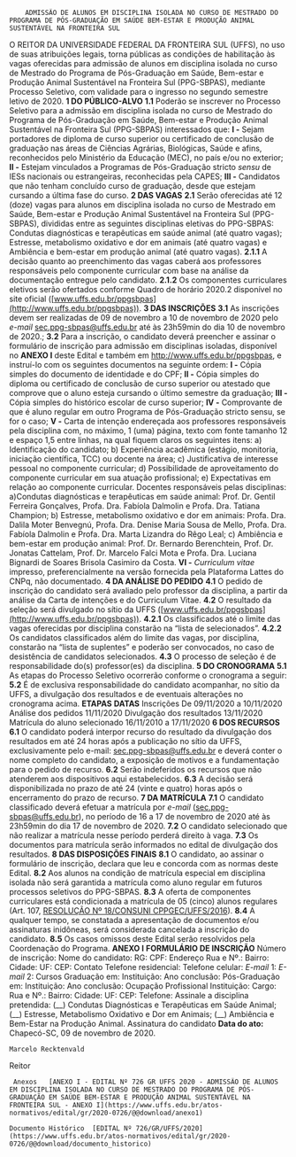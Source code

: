         ADMISSÃO DE ALUNOS EM DISCIPLINA ISOLADA NO CURSO DE MESTRADO DO PROGRAMA DE PÓS-GRADUAÇÃO EM SAÚDE BEM-ESTAR E PRODUÇÃO ANIMAL SUSTENTÁVEL NA FRONTEIRA SUL  

 O REITOR DA UNIVERSIDADE FEDERAL DA FRONTEIRA SUL (UFFS), no uso de suas atribuições legais, torna públicas as condições de habilitação às vagas oferecidas para admissão de alunos em disciplina isolada no curso de Mestrado do Programa de Pós-Graduação em Saúde, Bem-estar e Produção Animal Sustentável na Fronteira Sul (PPG-SBPAS), mediante Processo Seletivo, com validade para o ingresso no segundo semestre letivo de 2020.  **1 DO PÚBLICO-ALVO**  **1.1**  Poderão se inscrever no Processo Seletivo para a admissão em disciplina isolada no curso de Mestrado do Programa de Pós-Graduação em Saúde, Bem-estar e Produção Animal Sustentável na Fronteira Sul (PPG-SBPAS) interessados que:  **I -**  Sejam portadores de diploma de curso superior ou certificado de conclusão de graduação nas áreas de Ciências Agrárias, Biológicas, Saúde e afins, reconhecidos pelo Ministério da Educação (MEC), no país e/ou no exterior;  **II -**  Estejam vinculados a Programas de Pós-Graduação stricto *sensu*  de IESs nacionais ou estrangeiras, reconhecidas pela CAPES;  **III -**  Candidatos que não tenham concluído curso de graduação, desde que estejam cursando a última fase do curso.  **2 DAS VAGAS**  **2.1**  Serão oferecidas até 12 (doze) vagas para alunos em disciplina isolada no curso de Mestrado em Saúde, Bem-estar e Produção Animal Sustentável na Fronteira Sul (PPG-SBPAS), divididas entre as seguintes disciplinas eletivas do PPG-SBPAS: Condutas diagnósticas e terapêuticas em saúde animal (até quatro vagas); Estresse, metabolismo oxidativo e dor em animais (até quatro vagas) e Ambiência e bem-estar em produção animal (até quatro vagas). **2.1.1**  A decisão quanto ao preenchimento das vagas caberá aos professores responsáveis pelo componente curricular com base na análise da documentação entregue pelo candidato. **2.1.2**  Os componentes curriculares eletivos serão ofertados conforme Quadro de horário 2020.2 disponível no site oficial ([www.uffs.edu.br/ppgsbpas](http://www.uffs.edu.br/ppgsbpas)).  **3 DAS INSCRIÇÕES**  **3.1**  As inscrições devem ser realizadas de 09 de novembro a 10 de novembro de 2020 pelo *e-mail*  sec.ppg-sbpas@uffs.edu.br até às 23h59min do dia 10 de novembro de 2020.; **3.2**  Para a inscrição, o candidato deverá preencher e assinar o formulário de inscrição para admissão em disciplinas isoladas, disponível no **ANEXO I**  deste Edital e também em <http://www.uffs.edu.br/ppgsbpas>, e instruí-lo com os seguintes documentos na seguinte ordem: **I -**  Cópia simples do documento de identidade e do CPF;  **II -**  Cópia simples do diploma ou certificado de conclusão de curso superior ou atestado que comprove que o aluno esteja cursando o último semestre da graduação;  **III -**  Cópia simples do histórico escolar de curso superior;  **IV -**  Comprovante de que é aluno regular em outro Programa de Pós-Graduação stricto sensu, se for o caso;  **V -**  Carta de intenção endereçada aos professores responsáveis pela disciplina com, no máximo, 1 (uma) página, texto com fonte tamanho 12 e espaço 1,5 entre linhas, na qual fiquem claros os seguintes itens: a) Identificação do candidato; b) Experiência acadêmica (estágio, monitoria, iniciação científica, TCC) ou docente na área; c) Justificativa de interesse pessoal no componente curricular; d) Possibilidade de aproveitamento do componente curricular em sua atuação profissional; e) Expectativas em relação ao componente curricular. Docentes responsáveis pelas disciplinas: a)Condutas diagnósticas e terapêuticas em saúde animal: Prof. Dr. Gentil Ferreira Gonçalves, Profa. Dra. Fabíola Dalmolin e Profa. Dra. Tatiana Champion; b) Estresse, metabolismo oxidativo e dor em animais: Profa. Dra. Dalila Moter Benvegnú, Profa. Dra. Denise Maria Sousa de Mello, Profa. Dra. Fabíola Dalmolin e Profa. Dra. Marta Lizandra do Rêgo Leal; c) Ambiência e bem-estar em produção animal: Prof. Dr. Bernardo Berenchtein, Prof. Dr. Jonatas Cattelam, Prof. Dr. Marcelo Falci Mota e Profa. Dra. Luciana Bignardi de Soares Brisola Casimiro da Costa. **VI -**  *Curriculum vitae*  impresso, preferencialmente na versão fornecida pela Plataforma Lattes do CNPq, não documentado.   **4 DA ANÁLISE DO PEDIDO** **4.1**  O pedido de inscrição do candidato será avaliado pelo professor da disciplina, a partir da análise da Carta de intenções e do Curriculum Vitae.  **4.2**  O resultado da seleção será divulgado no sítio da UFFS ([www.uffs.edu.br/ppgsbpas](http://www.uffs.edu.br/ppgsbpas)).  **4.2.1**  Os classificados até o limite das vagas oferecidas por disciplina constarão na “lista de selecionados”. **4.2.2**  Os candidatos classificados além do limite das vagas, por disciplina, constarão na “lista de suplentes” e poderão ser convocados, no caso de desistência de candidatos selecionados. **4.3**  O processo de seleção é de responsabilidade do(s) professor(es) da disciplina.  **5 DO CRONOGRAMA**  **5.1**  As etapas do Processo Seletivo ocorrerão conforme o cronograma a seguir: **5.2**  É de exclusiva responsabilidade do candidato acompanhar, no sítio da UFFS, a divulgação dos resultados e de eventuais alterações no cronograma acima.     **ETAPAS**   **DATAS**     Inscrições   De 09/11/2020 a 10/11/2020     Análise dos pedidos   11/11/2020     Divulgação dos resultados   13/11/2020     Matrícula do aluno selecionado   16/11/2010 a 17/11/2020      **6 DOS RECURSOS** **6.1**  O candidato poderá interpor recurso do resultado da divulgação dos resultados em até 24 horas após a publicação no sítio da UFFS, exclusivamente pelo e-mail: sec.ppg-sbpas@uffs.edu.br e deverá conter o nome completo do candidato, a exposição de motivos e a fundamentação para o pedido de recurso. **6.2**  Serão indeferidos os recursos que não atenderem aos dispositivos aqui estabelecidos.  **6.3**  A decisão será disponibilizada no prazo de até 24 (vinte e quatro) horas após o encerramento do prazo de recurso.  **7 DA MATRÍCULA**  **7.1**  O candidato classificado deverá efetuar a matrícula por *e-mail*  (sec.ppg-sbpas@uffs.edu.br), no período de 16 a 17 de novembro de 2020 até às 23h59min do dia 17 de novembro de 2020. **7.2**  O candidato selecionado que não realizar a matrícula nesse período perderá direito à vaga. **7.3**  Os documentos para matrícula serão informados no edital de divulgação dos resultados.  **8 DAS DISPOSIÇÕES FINAIS**  **8.1**  O candidato, ao assinar o formulário de inscrição, declara que leu e concorda com as normas deste Edital.  **8.2**  Aos alunos na condição de matrícula especial em disciplina isolada não será garantida a matrícula como aluno regular em futuros processos seletivos do PPG-SBPAS.  **8.3**  A oferta de componentes curriculares está condicionada a matrícula de 05 (cinco) alunos regulares (Art. 107, [RESOLUÇÃO Nº 18/CONSUNI CPPGEC/UFFS/2016](https://www.uffs.edu.br/atos-normativos/resolucao/consunicppgec/2016-0018)).  **8.4**  A qualquer tempo, se constatada a apresentação de documentos e/ou assinaturas inidôneas, será considerada cancelada a inscrição do candidato.  **8.5**  Os casos omissos deste Edital serão resolvidos pela Coordenação do Programa.   **ANEXO I**  **FORMULÁRIO DE INSCRIÇÃO**       Número de inscrição:     Nome do candidato:     RG:   CPF:     Endereço     Rua e Nº.:     Bairro:   Cidade:     UF:   CEP:     Contato     Telefone residencial:   Telefone celular:     *E-mail*  1:     *E-mail*  2:     Cursos     Graduação em:     Instituição:   Ano conclusão:     Pós-Graduação em:     Instituição:   Ano conclusão:     Ocupação Profissional     Instituição:     Cargo:     Rua e Nº.:     Bairro:   Cidade:     UF:   CEP:     Telefone:     Assinale a disciplina pretendida: (\_\_) Condutas Diagnósticas e Terapêuticas em Saúde Animal;  (\_\_) Estresse, Metabolismo Oxidativo e Dor em Animais;  (\_\_) Ambiência e Bem-Estar na Produção Animal.   Assinatura do candidato      **Data do ato:** Chapecó-SC, 09 de novembro de 2020.   
 

    Marcelo Recktenvald   
 Reitor 

     Anexos   [ANEXO I - EDITAL Nº 726 GR UFFS 2020 - ADMISSÃO DE ALUNOS EM DISCIPLINA ISOLADA NO CURSO DE MESTRADO DO PROGRAMA DE PÓS-GRADUAÇÃO EM SAÚDE BEM-ESTAR E PRODUÇÃO ANIMAL SUSTENTÁVEL NA FRONTEIRA SUL - ANEXO I](https://www.uffs.edu.br/atos-normativos/edital/gr/2020-0726/@@download/anexo1)  

    Documento Histórico  [EDITAL Nº 726/GR/UFFS/2020](https://www.uffs.edu.br/atos-normativos/edital/gr/2020-0726/@@download/documento_historico)     
      